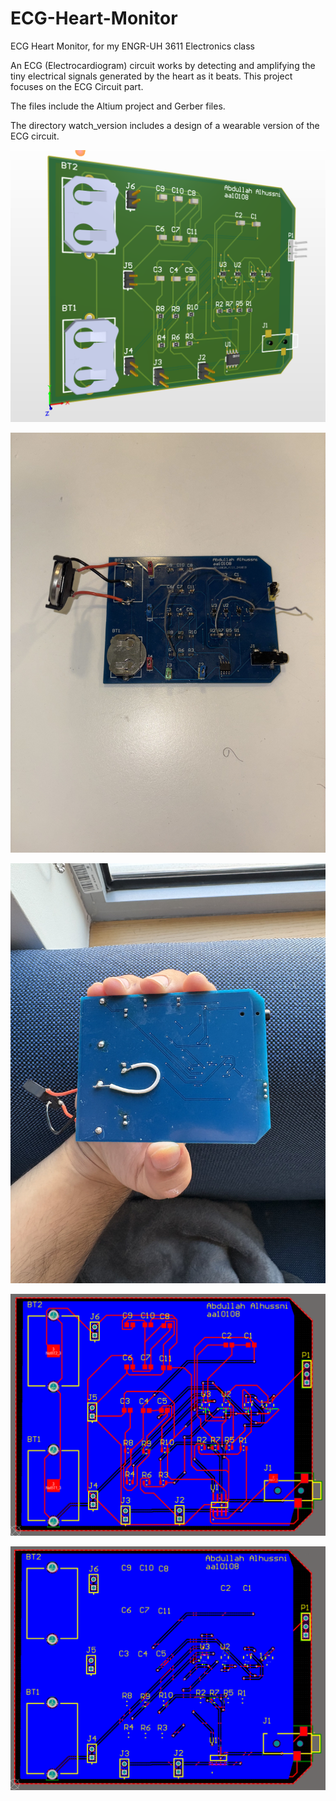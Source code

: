 # ECG-Heart-Monitor
ECG Heart Monitor, for my ENGR-UH 3611 Electronics class

An ECG (Electrocardiogram) circuit works by detecting and amplifying the tiny electrical signals generated by the heart as it beats. This project focuses on the ECG Circuit part.

The files include the Altium project and Gerber files.

The directory watch_version includes a design of a wearable version of the ECG circuit.

![3D preview of the design](./3d.PNG)

![Photo of the printed and soldered boarc](./PHOTO.jpg)

![Bottom photo](./GND.jpg)

![Top](./top.PNG)

![Bottom](./bottom.PNG)